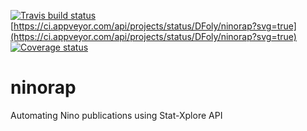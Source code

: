 [![Travis build status](https://travis-ci.org/DFoly/ninorap.svg?branch=master)](https://travis-ci.org/DFoly/ninorap)     
[https://ci.appveyor.com/api/projects/status/DFoly/ninorap?svg=true](https://ci.appveyor.com/api/projects/status/DFoly/ninorap?svg=true)
[![Coverage status](https://codecov.io/gh/DFoly/ninorap/branch/master/graph/badge.svg)](https://codecov.io/github/DFoly/ninorap?branch=master)


# ninorap
Automating Nino publications using Stat-Xplore API
